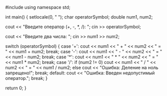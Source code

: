 #include
using namespace std;

int main() {
setlocale(0, " ");
char operatorSymbol;
double num1, num2;

cout << "Введите оператор (+, -, *, /): ";
cin >> operatorSymbol;

cout << "Введите два числа: ";
cin >> num1 >> num2;

switch (operatorSymbol) {
case '+':
cout << num1 << " + " << num2 << " = " << num1 + num2;
break;
case '-':
cout << num1 << " - " << num2 << " = " << num1 - num2;
break;
case '*':
cout << num1 << " * " << num2 << " = " << num1 * num2;
break;
case '/':
if (num2 != 0)
cout << num1 << " / " << num2 << " = " << num1 / num2;
else
cout << "Ошибка: Деление на ноль запрещено!";
break;
default:
cout << "Ошибка: Введен недопустимый оператор.";
break;
}

return 0;
}
